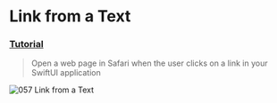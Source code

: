  # Link from a Text
 ### [Tutorial](https://designcode.io/swiftui-handbook-link-from-a-text)
> Open a web page in Safari when the user clicks on a link in your SwiftUI application

![057  Link from a Text](https://github.com/mrgsdev/DesignCode/assets/157994617/28dc5e56-af6a-4af7-ae14-49ef9b9f234e)

